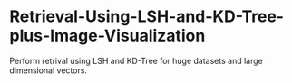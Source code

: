 # Retrieval-Using-LSH-and-KD-Tree-plus-Image-Visualization
Perform retrival using LSH and KD-Tree for huge datasets and large dimensional vectors.
